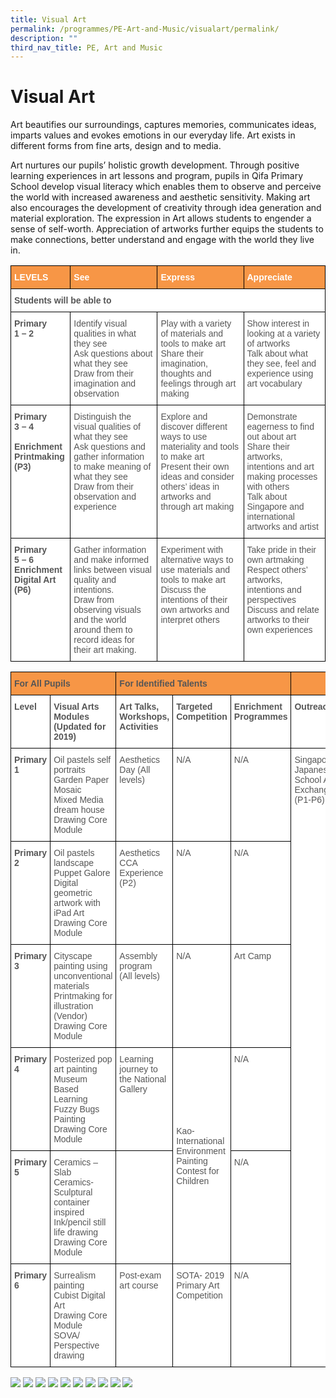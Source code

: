```yaml
---
title: Visual Art
permalink: /programmes/PE-Art-and-Music/visualart/permalink/
description: ""
third_nav_title: PE, Art and Music
---
```

Visual Art
==========

  

Art beautifies our surroundings, captures memories, communicates ideas, imparts values and evokes emotions in our everyday life. Art exists in different forms from fine arts, design and to media.  

  

Art nurtures our pupils’ holistic growth development. Through positive learning experiences in art lessons and program, pupils in Qifa Primary School develop visual literacy which enables them to observe and perceive the world with increased awareness and aesthetic sensitivity. Making art also encourages the development of creativity through idea generation and material exploration. The expression in Art allows students to engender a sense of self-worth. Appreciation of artworks further equips the students to make connections, better understand and engage with the world they live in.

<style type="text/css">
.tg  {border-collapse:collapse;border-spacing:0;}
.tg td{border-color:black;border-style:solid;border-width:1px;font-family:Arial, sans-serif;font-size:14px;
  overflow:hidden;padding:10px 5px;word-break:normal;}
.tg th{border-color:black;border-style:solid;border-width:1px;font-family:Arial, sans-serif;font-size:14px;
  font-weight:normal;overflow:hidden;padding:10px 5px;word-break:normal;}
.tg .tg-qrq8{background-color:#FFF;color:#565656;font-weight:bold;text-align:left;vertical-align:top}
.tg .tg-mah1{background-color:#F79646;color:#FFF;font-weight:bold;text-align:left;vertical-align:top}
.tg .tg-njgx{background-color:#FFF;color:#565656;text-align:left;vertical-align:top}
</style>
<table class="tg">
<thead>
  <tr>
    <th class="tg-mah1">LEVELS</th>
    <th class="tg-mah1">See<br></th>
    <th class="tg-mah1">Express<br></th>
    <th class="tg-mah1">Appreciate<br></th>
  </tr>
</thead>
<tbody>
  <tr>
    <td class="tg-qrq8" colspan="4">Students will be able to<br></td>
  </tr>
  <tr>
    <td class="tg-qrq8">Primary<br>1 – 2<br></td>
    <td class="tg-njgx">Identify visual qualities in what they see<br>Ask questions about what they see<br>Draw from their imagination and observation</td>
    <td class="tg-njgx"><span style="background-color:initial">Play with a variety of materials and tools to make art</span><br>Share their imagination, thoughts and feelings through art making</td>
    <td class="tg-njgx"><span style="background-color:initial">Show interest in looking at a variety of artworks</span><br>Talk about what they see, feel and experience using art vocabulary</td>
  </tr>
  <tr>
    <td class="tg-qrq8">Primary<br>3 – 4<br><br>Enrichment<br>Printmaking (P3)</td>
    <td class="tg-njgx"><span style="background-color:initial">Distinguish the visual qualities of what they see</span><br>Ask questions and gather information to make meaning of what they see<br>Draw from their observation and experience</td>
    <td class="tg-njgx"><span style="background-color:initial">Explore and discover different ways to use materiality and tools to make art</span><br>Present their own ideas and consider others’ ideas in artworks and through art making</td>
    <td class="tg-njgx"><span style="background-color:initial">Demonstrate </span>eagerness<span style="background-color:initial"> to find out about art</span><br>Share their artworks, intentions and art making processes with others<br>Talk about Singapore and international artworks and artist</td>
  </tr>
  <tr>
    <td class="tg-qrq8">Primary <br>5 – 6<br>Enrichment<br>Digital Art (P6)</td>
    <td class="tg-njgx"><span style="background-color:initial">Gather information and make informed links between visual quality and intentions.</span><br>Draw from observing visuals and the world around them to record ideas for their art making.</td>
    <td class="tg-njgx"><span style="background-color:initial">Experiment with alternative ways to use materials and tools to make art</span><br>Discuss the intentions of their own artworks and interpret others</td>
    <td class="tg-njgx"><span style="background-color:initial">Take pride in their own </span>artmaking<br>Respect others’ artworks, intentions and perspectives<br>Discuss and relate artworks to their own experiences</td>
  </tr>
</tbody>
</table>



<style type="text/css">
.tg  {border-collapse:collapse;border-spacing:0;}
.tg td{border-color:black;border-style:solid;border-width:1px;font-family:Arial, sans-serif;font-size:14px;
  overflow:hidden;padding:10px 5px;word-break:normal;}
.tg th{border-color:black;border-style:solid;border-width:1px;font-family:Arial, sans-serif;font-size:14px;
  font-weight:normal;overflow:hidden;padding:10px 5px;word-break:normal;}
.tg .tg-hgpw{background-color:#f79646;text-align:left;vertical-align:top}
.tg .tg-qrq8{background-color:#FFF;color:#565656;font-weight:bold;text-align:left;vertical-align:top}
.tg .tg-5q7g{background-color:#f79646;color:#565656;font-weight:bold;text-align:left;vertical-align:top}
.tg .tg-njgx{background-color:#FFF;color:#565656;text-align:left;vertical-align:top}
.tg .tg-mwz3{background-color:#FFF;color:#565656;text-align:left;vertical-align:middle}
</style>
<table class="tg">
<thead>
  <tr>
    <th class="tg-5q7g" colspan="2">For All Pupils<br></th>
    <th class="tg-5q7g" colspan="3">For Identified Talents<br></th>
    <th class="tg-hgpw"></th>
  </tr>
</thead>
<tbody>
  <tr>
    <td class="tg-qrq8">Level<br></td>
    <td class="tg-qrq8">Visual Arts Modules<br><span style="color:#565656">(Updated for 2019)</span></td>
    <td class="tg-qrq8">Art Talks, Workshops, Activities<br></td>
    <td class="tg-qrq8">Targeted Competition<br></td>
    <td class="tg-qrq8">Enrichment Programmes<br></td>
    <td class="tg-qrq8">Outreach<br></td>
  </tr>
  <tr>
    <td class="tg-qrq8">Primary 1<br></td>
    <td class="tg-njgx">Oil pastels self portraits<br>Garden Paper Mosaic<br>Mixed Media dream house<br>Drawing Core Module</td>
    <td class="tg-njgx">Aesthetics Day (All levels)<br></td>
    <td class="tg-njgx">N/A<br></td>
    <td class="tg-njgx">N/A<br></td>
    <td class="tg-njgx" rowspan="6"><span style="color:#565656">Singapore Japanese School Art Exchange </span><br><span style="color:#565656">(P1-P6)</span></td>
  </tr>
  <tr>
    <td class="tg-qrq8">Primary 2<br></td>
    <td class="tg-njgx">Oil pastels landscape<br>Puppet Galore<br>Digital geometric artwork with iPad Art<br>Drawing Core Module</td>
    <td class="tg-njgx">Aesthetics CCA Experience (P2)<br></td>
    <td class="tg-njgx">N/A<br></td>
    <td class="tg-njgx">N/A<br></td>
  </tr>
  <tr>
    <td class="tg-qrq8">Primary 3<br></td>
    <td class="tg-njgx">Cityscape painting using unconventional materials<br>Printmaking for illustration (Vendor)<br>Drawing Core Module</td>
    <td class="tg-njgx"><span style="background-color:initial">Assembly program</span><br><span style="background-color:initial">(All levels)</span></td>
    <td class="tg-njgx">N/A<br></td>
    <td class="tg-njgx">Art Camp</td>
  </tr>
  <tr>
    <td class="tg-qrq8">Primary 4<br></td>
    <td class="tg-njgx">Posterized pop art painting<br>Museum Based Learning<br>Fuzzy Bugs Painting<br>Drawing Core Module</td>
    <td class="tg-njgx">Learning journey to the National Gallery<br></td>
    <td class="tg-mwz3" rowspan="2">Kao-International Environment Painting Contest for Children<br></td>
    <td class="tg-njgx">N/A<br></td>
  </tr>
  <tr>
    <td class="tg-qrq8">Primary 5<br></td>
    <td class="tg-njgx">Ceramics – Slab<br>Ceramics- Sculptural container inspired<br>Ink/pencil still life drawing<br>Drawing Core Module</td>
    <td class="tg-njgx"></td>
    <td class="tg-njgx">N/A<br></td>
  </tr>
  <tr>
    <td class="tg-qrq8">Primary 6<br></td>
    <td class="tg-njgx">Surrealism painting<br>Cubist Digital Art<br>Drawing Core Module<br>SOVA/ Perspective drawing</td>
    <td class="tg-njgx">Post-exam art course<br></td>
    <td class="tg-njgx">SOTA- 2019 Primary Art Competition<br></td>
    <td class="tg-njgx">N/A</td>
  </tr>
</tbody>
</table>

![](/images/1.jpeg)
![](/images/2.jpeg)
![](/images/3.jpeg)
![](/images/4.jpeg)
![](/images/5.jpeg)
![](/images/6.jpeg)
![](/images/7.jpeg)
![](/images/8.jpeg)
![](/images/9.jpeg)
![](/images/10.jpg)